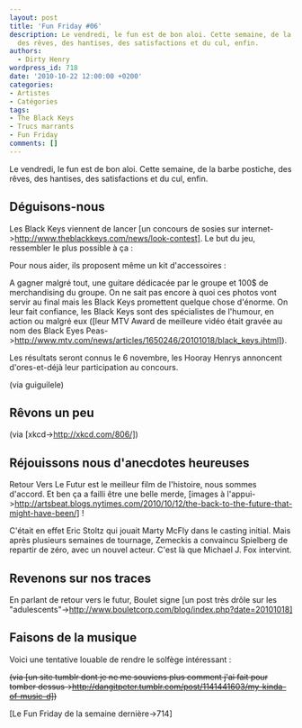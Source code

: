 ```yaml
---
layout: post
title: 'Fun Friday #06'
description: Le vendredi, le fun est de bon aloi. Cette semaine, de la barbe postiche,
  des rêves, des hantises, des satisfactions et du cul, enfin.
authors:
  - Dirty Henry
wordpress_id: 718
date: '2010-10-22 12:00:00 +0200'
categories:
- Artistes
- Catégories
tags:
- The Black Keys
- Trucs marrants
- Fun Friday
comments: []
---
```

Le vendredi, le fun est de bon aloi. Cette semaine, de la barbe postiche, des rêves, des hantises, des satisfactions et du cul, enfin.

<h2>Déguisons-nous</h2>

Les Black Keys viennent de lancer [un concours de sosies sur internet->http://www.theblackkeys.com/news/look-contest].
Le but du jeu, ressembler le plus possible à ça :

<img432>

Pour nous aider, ils proposent même un kit d'accessoires :

<img433>

A gagner malgré tout, une guitare dédicacée par le groupe et 100$ de merchandising du groupe. On ne sait pas encore à quoi ces photos vont servir au final mais les Black Keys promettent quelque chose d'énorme. On leur fait confiance, les Black Keys sont des spécialistes de l'humour, en action ou malgré eux ([leur MTV Award de meilleure vidéo était gravée au nom des Black Eyes Peas->http://www.mtv.com/news/articles/1650246/20101018/black_keys.jhtml]).

Les résultats seront connus le 6 novembre, les Hooray Henrys annoncent d'ores-et-déjà leur participation au concours.

(via guiguilele)

<h2>Rêvons un peu</h2>

<img434>

(via [xkcd->http://xkcd.com/806/])

<h2>Réjouissons nous d'anecdotes heureuses</h2>

Retour Vers Le Futur est le meilleur film de l'histoire, nous sommes d'accord. Et ben ça a failli être une belle merde, [images à l'appui->http://artsbeat.blogs.nytimes.com/2010/10/12/the-back-to-the-future-that-might-have-been/] !

C'était en effet Eric Stoltz qui jouait Marty McFly dans le casting initial. Mais après plusieurs semaines de tournage, Zemeckis a convaincu Spielberg de repartir de zéro, avec un nouvel acteur. C'est là que Michael J. Fox intervint.

<h2>Revenons sur nos traces</h2>

En parlant de retour vers le futur, Boulet signe [un post très drôle sur les "adulescents"->http://www.bouletcorp.com/blog/index.php?date=20101018]

<h2>Faisons de la musique</h2>

Voici une tentative louable de rendre le solfège intéressant :

<img435>

<strike>(via [un site tumblr dont je ne me souviens plus comment j'ai fait pour tomber dessus->http://dangitpeter.tumblr.com/post/1141441603/my-kinda-of-music-d])</strike>

[Le Fun Friday de la semaine dernière->714]
